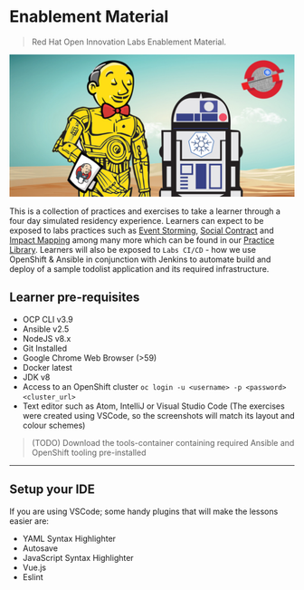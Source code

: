 # Enablement Material
> Red Hat Open Innovation Labs Enablement Material. 

![jenkins-crio-ocp-star-wars-kubes](./images/jenkins-crio-ocp-star-wars-kubes.png)

This is a collection of practices and exercises to take a learner through a four day simulated residency experience. Learners can expect to be exposed to labs practices such as [Event Storming](https://rht-labs.github.io/practice-library/practices/event-storming/), [Social Contract](https://rht-labs.github.io/practice-library/practices/social-contract/) and [Impact Mapping](https://rht-labs.github.io/practice-library/practices/impact-mapping/) among many more which can be found in our [Practice Library](https://rht-labs.github.io/practice-library/). Learners will also be exposed to `Labs CI/CD` - how we use OpenShift & Ansible in conjunction with Jenkins to automate build and deploy of a sample todolist application and its required infrastructure.

## Learner pre-requisites
 - OCP CLI v3.9
 - Ansible v2.5
 - NodeJS v8.x
 - Git Installed
 - Google Chrome Web Browser (>59)
 - Docker latest
 - JDK v8
 - Access to an OpenShift cluster `oc login -u <username> -p <password> <cluster_url>`
 - Text editor such as Atom, IntelliJ or Visual Studio Code (The exercises were created using VSCode, so the screenshots will match its layout and colour schemes)

> (TODO) Download the tools-container containing required Ansible and OpenShift tooling pre-installed

______

## Setup your IDE
If you are using VSCode; some handy plugins that will make the lessons easier are:
 - YAML Syntax Highlighter
 - Autosave 
 - JavaScript Syntax Highlighter
 - Vue.js
 - Eslint
